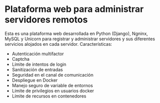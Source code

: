 # Plataforma web para administrar servidores remotos
Esta es una plataforma web desarrollada en Python (Django), Ngninx, MySQL y Unicorn para registrar y administrar servidores y sus diferentes servicios alojados en cada servidor.
Características: 
* Autenticación multifactor
* Captcha
* Límite de intentos de login
* Sanitización de entradas
* Seguridad en el canal de comunicación
* Despliegue en Docker
* Manejo seguro de variable de entornos
* Límite de privilegios en usuarios docker
* Límite de recursos en contenedores
